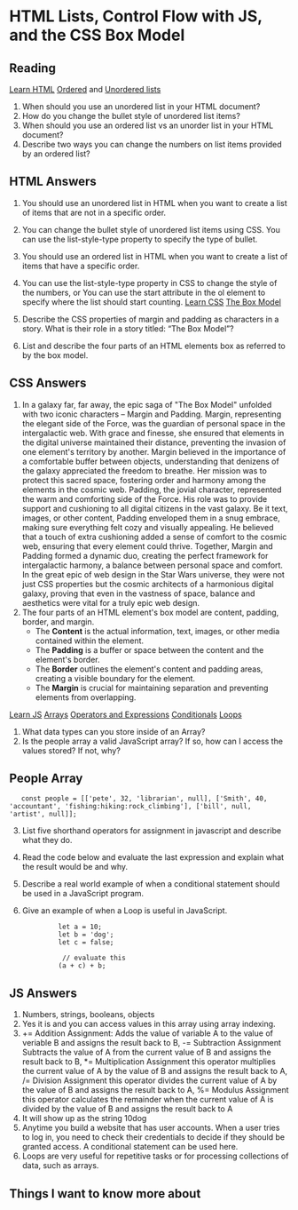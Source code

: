 # HTML Lists, Control Flow with JS, and the CSS Box Model

## Reading
[Learn HTML](https://developer.mozilla.org/en-US/docs/Web/HTML)
[Ordered](https://developer.mozilla.org/en-US/docs/Web/HTML/Element/ol) and [Unordered lists](https://developer.mozilla.org/en-US/docs/Web/HTML/Element/ul)

1. When should you use an unordered list in your HTML document?
1. How do you change the bullet style of unordered list items?
1. When should you use an ordered list vs an unorder list in your HTML document?
1. Describe two ways you can change the numbers on list items provided by an ordered list?
   
## HTML Answers
1. You should use an unordered list in HTML when you want to create a list of items that are not in a specific order.
2. You can change the bullet style of unordered list items using CSS. You can use the list-style-type property to specify the type of bullet.
3. You should use an ordered list in HTML when you want to create a list of items that have a specific order.
4. You can use the list-style-type property in CSS to change the style of the numbers, or You can use the start attribute in the ol element to specify where the list should start counting.
[Learn CSS](https://developer.mozilla.org/en-US/docs/Learn/CSS)
[The Box Model](https://developer.mozilla.org/en-US/docs/Learn/CSS/Building_blocks/The_box_model)

1. Describe the CSS properties of margin and padding as characters in a story. What is their role in a story titled: “The Box Model”?
1. List and describe the four parts of an HTML elements box as referred to by the box model.

## CSS Answers
1. In a galaxy far, far away, the epic saga of "The Box Model" unfolded with two iconic characters – Margin and Padding. Margin, representing the elegant side of the Force, was the guardian of personal space in the intergalactic web. With grace and finesse, she ensured that elements in the digital universe maintained their distance, preventing the invasion of one element's territory by another. Margin believed in the importance of a comfortable buffer between objects, understanding that denizens of the galaxy appreciated the freedom to breathe. Her mission was to protect this sacred space, fostering order and harmony among the elements in the cosmic web. Padding, the jovial character, represented the warm and comforting side of the Force. His role was to provide support and cushioning to all digital citizens in the vast galaxy. Be it text, images, or other content, Padding enveloped them in a snug embrace, making sure everything felt cozy and visually appealing. He believed that a touch of extra cushioning added a sense of comfort to the cosmic web, ensuring that every element could thrive. Together, Margin and Padding formed a dynamic duo, creating the perfect framework for intergalactic harmony, a balance between personal space and comfort. In the great epic of web design in the Star Wars universe, they were not just CSS properties but the cosmic architects of a harmonious digital galaxy, proving that even in the vastness of space, balance and aesthetics were vital for a truly epic web design.
2. The four parts of an HTML element's box model are content, padding, border, and margin.
   *  The **Content** is the actual information, text, images, or other media contained within the element.
   *  The **Padding** is a buffer or space between the content and the element's border.
   *  The **Border** outlines the element's content and padding areas, creating a visible boundary for the element.
   *  The **Margin** is crucial for maintaining separation and preventing elements from overlapping.


[Learn JS](https://developer.mozilla.org/en-US/docs/Learn/JavaScript)
[Arrays](https://developer.mozilla.org/en-US/docs/Learn/JavaScript/First_steps/Arrays) [Operators and Expressions](https://developer.mozilla.org/en-US/docs/Web/JavaScript/Guide/Expressions_and_Operators) [Conditionals](https://developer.mozilla.org/en-US/docs/Learn/JavaScript/Building_blocks/conditionals) [Loops](https://developer.mozilla.org/en-US/docs/Learn/JavaScript/Building_blocks/Looping_code)

1. What data types can you store inside of an Array?
2. Is the people array a valid JavaScript array? If so, how can I access the values stored? If not, why?
## People Array

       const people = [['pete', 32, 'librarian', null], ['Smith', 40, 'accountant', 'fishing:hiking:rock_climbing'], ['bill', null, 'artist', null]];
3. List five shorthand operators for assignment in javascript and describe what they do.
4. Read the code below and evaluate the last expression and explain what the result would be and why.
5. Describe a real world example of when a conditional statement should be used in a JavaScript program.
6. Give an example of when a Loop is useful in JavaScript.

                let a = 10;
                let b = 'dog';
                let c = false;
                     
                 // evaluate this
                (a + c) + b;

## JS Answers
1. Numbers, strings, booleans, objects
2. Yes it is and you can access values in this array using array indexing.
3. += Addition Assignment: Adds the value of variable A to the value of veriable B and assigns the result back to B, -= Subtraction Assignment Subtracts the value of A from the current value of B and assigns the result back to B, *= Multiplication Assignment this operator multiplies the current value of A by the value of B and assigns the result back to A,  /= Division Assignment this operator divides the current value of A by the value of B and assigns the result back to A, %= Modulus Assignment this operator calculates the remainder when the current value of A is divided by the value of B and assigns the result back to A
4. It will show up as the string 10dog 
5. Anytime you build a website that has user accounts. When a user tries to log in, you need to check their credentials to decide if they should be granted access. A conditional statement can be used here.
6. Loops are very useful for repetitive tasks or for processing collections of data, such as arrays.

## Things I want to know more about

      

